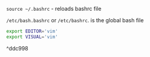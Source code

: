 
`source ~/.bashrc` - reloads bashrc file

`/etc/bash.bashrc` or `/etc/bashrc`. is the global bash file

```sh
export EDITOR='vim'
export VISUAL='vim'
```

^ddc998




